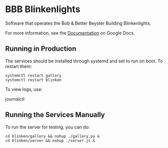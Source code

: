 BBB Blinkenlights
=================

Software that operates the Bob & Better Beyster Building Blinkenlights.

For more information, see the [Documentation](https://docs.google.com/document/d/1kO2LvbGgDD-2SHmxqKJG2VrXhhx4hQG96N9LBkynDJc/edit) on Google Docs.

## Running in Production

The services should be installed through systemd and set to run on boot. To restart them:

    systemctl restart gallery
    systemctl restart blinken

To view logs, use:

   journalctl

## Running the Services Manually

To run the server for testing, you can do:

    cd blinken/gallery && nohup ./gallery.py &
    cd blinken/server && nohup ./server.js &
